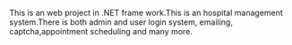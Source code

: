 This is an web project in .NET frame work.This is an hospital management system.There is both admin and user login system, emailing, captcha,appointment scheduling and many more.
